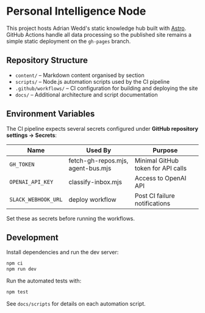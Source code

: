 # Personal Intelligence Node

This project hosts Adrian Wedd's static knowledge hub built with [Astro](https://astro.build/).  GitHub Actions handle all data processing so the published site remains a simple static deployment on the `gh-pages` branch.

## Repository Structure

- `content/` – Markdown content organised by section
- `scripts/` – Node.js automation scripts used by the CI pipeline
- `.github/workflows/` – CI configuration for building and deploying the site
- `docs/` – Additional architecture and script documentation

## Environment Variables

The CI pipeline expects several secrets configured under **GitHub repository settings → Secrets**:

| Name | Used By | Purpose |
|------|---------|---------|
| `GH_TOKEN` | fetch-gh-repos.mjs, agent-bus.mjs | Minimal GitHub token for API calls |
| `OPENAI_API_KEY` | classify-inbox.mjs | Access to OpenAI API |
| `SLACK_WEBHOOK_URL` | deploy workflow | Post CI failure notifications |

Set these as secrets before running the workflows.

## Development

Install dependencies and run the dev server:

```bash
npm ci
npm run dev
```

Run the automated tests with:

```bash
npm test
```

See `docs/scripts` for details on each automation script.
